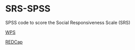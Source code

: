 SRS-SPSS
========

SPSS code to score the Social Responsiveness Scale (SRS)

[WPS](http://portal.wpspublish.com/portal/page?_pageid=53,70492&_dad=portal&_schema=PORTAL "WPS link")

[REDCap](http://www.project-redcap.org)

